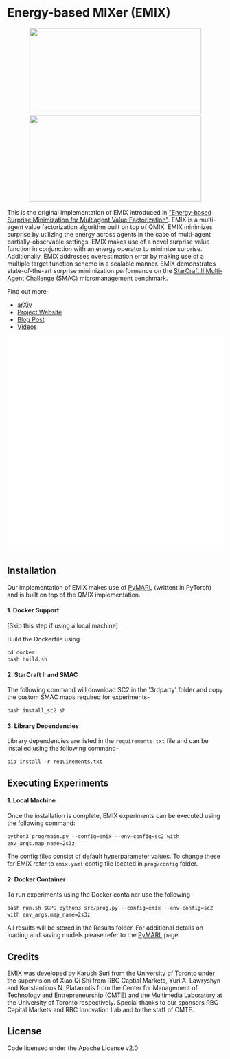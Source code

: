 
# Energy-based MIXer (EMIX)

<p align="center"><img src="/images/2s_vs_1sc.gif" height="200" width="400" />  <img src="/images/so_many_baneling.gif"  height="200" width="400" /></p>

This is the original implementation of EMIX introduced in ["Energy-based Surprise Minimization for Multiagent Value Factorization"](https://arxiv.org/pdf/2007.13690.pdf). EMIX is a multi-agent value factorization algorithm built on top of QMIX. EMIX minimizes surprise by utilizing the energy across agents in the case of multi-agent partially-observable settings. EMIX makes use of a novel surprise value function in conjunction with an energy operator to minimize surprise. Additionally, EMIX addresses overestimation error by making use of a multiple target function scheme in a scalable manner. EMIX demonstrates state-of-the-art surprise minimization performance on the [StarCraft II Multi-Agent Challenge (SMAC)](https://github.com/oxwhirl/smac) micromanagement benchmark.  

Find out more-  
- [arXiv](https://arxiv.org/abs/2007.13690)  
- [Project Website](https://karush17.github.io/emix-web/)  
- [Blog Post](https://karush17.github.io/emix-web/blog.html)  
- [Videos](https://karush17.github.io/emix-web/videos.html)  

<p align="center"><img src="/images/emix.gif" height="500" width="600" /></p>

## Installation

Our implementation of EMIX makes use of [PyMARL](https://github.com/oxwhirl/pymarl) (writtent in PyTorch) and is built on top of the QMIX implementation.  

#### 1. Docker Support  

[Skip this step if using a local machine]  

Build the Dockerfile using

```
cd docker
bash build.sh
```

#### 2. StarCraft II and SMAC  

The following command will download SC2 in the '3rdparty' folder and copy the custom SMAC maps required for experiments-
```
bash install_sc2.sh
```

#### 3. Library Dependencies  

Library dependencies are listed in the `requirements.txt` file and can be installed using the following command-  

```
pip install -r requirements.txt
```


## Executing Experiments  

#### 1. Local Machine  

Once the installation is complete, EMIX experiments can be executed using the following command:
```
python3 prog/main.py --config=emix --env-config=sc2 with env_args.map_name=2s3z
```
The config files consist of default hyperparameter values. To change these for EMIX refer to `emix.yaml` config file located in `prog/config` folder.  

#### 2. Docker Container  

To run experiments using the Docker container use the following-  
```
bash run.sh $GPU python3 src/prog.py --config=emix --env-config=sc2 with env_args.map_name=2s3z
```
All results will be stored in the Results folder. For additional details on loading and saving models please refer to the [PyMARL](https://github.com/oxwhirl/pymarl) page.  


## Credits

EMIX was developed by [Karush Suri](https://karush17.github.io/) from the University of Toronto under the supervision of Xiao Qi Shi from RBC Captial Markets, Yuri A. Lawryshyn and Konstantinos N. Plataniotis from the Center for Management of Technology and Entrepreneurship (CMTE) and the Multimedia Laboratory at the University of Toronto respectively. Special thanks to our sponsors RBC Capital Markets and RBC Innovation Lab and to the staff of CMTE.

## License

Code licensed under the Apache License v2.0
